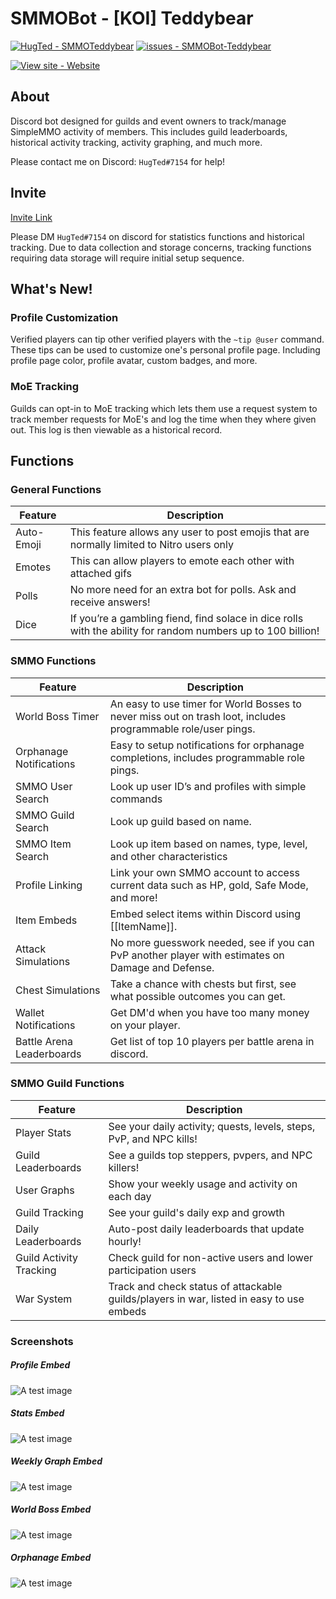 # SMMOBot - [KOI] Teddybear
[![HugTed - SMMOTeddybear](https://img.shields.io/static/v1?label=HugTed&message=SMMOTeddybear&color=blue&logo=github)](https://github.com/sguo1123/SMMOBot-Teddybear/)
[![issues - SMMOBot-Teddybear](https://img.shields.io/github/issues/sguo1123/SMMOBot-Teddybear)](https://github.com/sguo1123/SMMOBot-Teddybear/issues)

[![View site - Website](https://img.shields.io/badge/View_site-GH_Pages-2ea44f?style=for-the-badge)](https://simplemmo.me/teddybear.html)

## About
Discord bot designed for guilds and event owners to track/manage SimpleMMO activity of members. This includes guild leaderboards, historical activity tracking, activity graphing, and much more.

Please contact me on Discord: `HugTed#7154` for help!

## Invite
[Invite Link](https://gluebear.xyz/invite)

Please DM `HugTed#7154` on discord for statistics functions and historical tracking. Due to data collection and storage concerns, tracking functions requiring data storage will require initial setup sequence.

## What's New!
### Profile Customization
Verified players can tip other verified players with the `~tip @user` command. These tips can be used to customize one's personal profile page. Including profile page color, profile avatar, custom badges, and more.

### MoE Tracking
Guilds can opt-in to MoE tracking which lets them use a request system to track member requests for MoE's and log the time when they where given out. This log is then viewable as a historical record.

## Functions
### General Functions
| **Feature** | **Description** |
|--|--|
| Auto-Emoji | This feature allows any user to post emojis that are normally limited to Nitro users only |
| Emotes | This can allow players to emote each other with attached gifs |
| Polls | No more need for an extra bot for polls. Ask and receive answers! |
| Dice | If you’re a gambling fiend, find solace in dice rolls with the ability for random numbers up to 100 billion! |

### SMMO Functions
| **Feature** | **Description** |
|--|--|
| World Boss Timer | An easy to use timer for World Bosses to never miss out on trash loot, includes programmable role/user pings. |
| Orphanage Notifications | Easy to setup notifications for orphanage completions, includes programmable role pings. |
| SMMO User Search | Look up user ID’s and profiles with simple commands |
| SMMO Guild Search | Look up guild based on name. |
| SMMO Item Search | Look up item based on names, type, level, and other characteristics |
| Profile Linking | Link your own SMMO account to access current data such as HP, gold, Safe Mode, and more! |
| Item Embeds | Embed select items within Discord using [[ItemName]]. |
| Attack Simulations | No more guesswork needed, see if you can PvP another player with estimates on Damage and Defense. |
| Chest Simulations | Take a chance with chests but first, see what possible outcomes you can get. |
| Wallet Notifications | Get DM'd when you have too many money on your player. |
| Battle Arena Leaderboards | Get list of top 10 players per battle arena in discord. |

### SMMO Guild Functions
| **Feature** | **Description** |
|--|--|
| Player Stats | See your daily activity; quests, levels, steps, PvP, and NPC kills! |
| Guild Leaderboards | See a guilds top steppers, pvpers, and NPC killers! |
| User Graphs | Show your weekly usage and activity on each day |
| Guild Tracking | See your guild's daily exp and growth |
| Daily Leaderboards | Auto-post daily leaderboards that update hourly! |
| Guild Activity Tracking | Check guild for non-active users and lower participation users |
| War System | Track and check status of attackable guilds/players in war, listed in easy to use embeds |

### Screenshots
##### Profile Embed
![A test image](https://gluebear.xyz/images/Teddybear6.png)

##### Stats Embed
![A test image](https://gluebear.xyz/images/Teddybear2.png)

##### Weekly Graph Embed
![A test image](https://gluebear.xyz/images/Teddybear3.png)

##### World Boss Embed
![A test image](https://gluebear.xyz/images/Teddybear4.png)

##### Orphanage Embed
![A test image](https://gluebear.xyz/images/Teddybear5.png)

